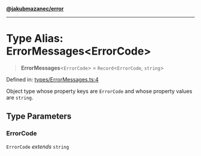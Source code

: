 [**@jakubmazanec/error**](../README.md)

---

# Type Alias: ErrorMessages\<ErrorCode\>

> **ErrorMessages**\<`ErrorCode`\> = `Record`\<`ErrorCode`, `string`\>

Defined in:
[types/ErrorMessages.ts:4](https://github.com/jakubmazanec/tools/blob/5907d31a071e860d7db8b8a00f698d18fe23e18a/packages/error/source/types/ErrorMessages.ts#L4)

Object type whose property keys are `ErrorCode` and whose property values are `string`.

## Type Parameters

### ErrorCode

`ErrorCode` _extends_ `string`
